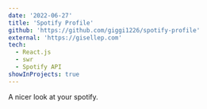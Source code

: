 ```yaml
---
date: '2022-06-27'
title: 'Spotify Profile'
github: 'https://github.com/giggi1226/spotify-profile'
external: 'https://gisellep.com'
tech:
  - React.js
  - swr
  - Spotify API
showInProjects: true
---
```


A nicer look at your spotify.

